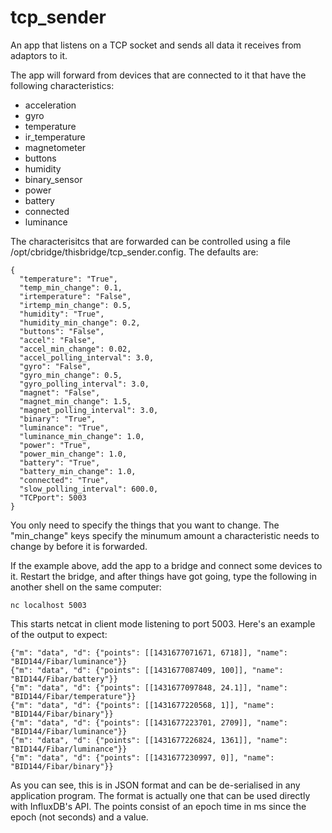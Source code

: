 # tcp_sender
An app that listens on a TCP socket and sends all data it receives from adaptors to it.

The app will forward from devices that are connected to it that have the following characteristics:

* acceleration
* gyro
* temperature
* ir_temperature
* magnetometer
* buttons
* humidity
* binary_sensor
* power
* battery
* connected
* luminance

The characterisitcs that are forwarded can be controlled using a file /opt/cbridge/thisbridge/tcp_sender.config. The defaults are:

    {
      "temperature": "True",
      "temp_min_change": 0.1,
      "irtemperature": "False",
      "irtemp_min_change": 0.5,
      "humidity": "True",
      "humidity_min_change": 0.2,
      "buttons": "False",
      "accel": "False",
      "accel_min_change": 0.02,
      "accel_polling_interval": 3.0,
      "gyro": "False",
      "gyro_min_change": 0.5,
      "gyro_polling_interval": 3.0,
      "magnet": "False",
      "magnet_min_change": 1.5,
      "magnet_polling_interval": 3.0,
      "binary": "True",
      "luminance": "True",
      "luminance_min_change": 1.0,
      "power": "True",
      "power_min_change": 1.0,
      "battery": "True",
      "battery_min_change": 1.0,
      "connected": "True",
      "slow_polling_interval": 600.0,
      "TCPport": 5003
    }

You only need to specify the things that you want to change. The "min_change" keys specify the minumum amount a characteristic needs to change by before it is forwarded.

If the example above, add the app to a bridge and connect some devices to it. Restart the bridge, and after things have got going, type the following in another shell on the same computer:

    nc localhost 5003
    
This starts netcat in client mode listening to port 5003. Here's an example of the output to expect:

    {"m": "data", "d": {"points": [[1431677071671, 6718]], "name": "BID144/Fibar/luminance"}}
    {"m": "data", "d": {"points": [[1431677087409, 100]], "name": "BID144/Fibar/battery"}}
    {"m": "data", "d": {"points": [[1431677097848, 24.1]], "name": "BID144/Fibar/temperature"}}
    {"m": "data", "d": {"points": [[1431677220568, 1]], "name": "BID144/Fibar/binary"}}
    {"m": "data", "d": {"points": [[1431677223701, 2709]], "name": "BID144/Fibar/luminance"}}
    {"m": "data", "d": {"points": [[1431677226824, 1361]], "name": "BID144/Fibar/luminance"}}
    {"m": "data", "d": {"points": [[1431677230997, 0]], "name": "BID144/Fibar/binary"}}
   
As you can see, this is in JSON format and can be de-serialised in any application program. The format is actually one that can be used directly with InfluxDB's API. The points consist of an epoch time in ms since the epoch (not seconds) and a value. 

